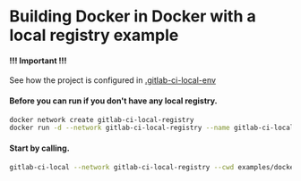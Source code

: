 # Building Docker in Docker with a local registry example

#### !!! Important !!!
See how the project is configured in [.gitlab-ci-local-env](.gitlab-ci-local-env)

#### Before you can run if you don't have any local registry.
```bash
docker network create gitlab-ci-local-registry
docker run -d --network gitlab-ci-local-registry --name gitlab-ci-local-registry registry:2
```

#### Start by calling.
```bash
gitlab-ci-local --network gitlab-ci-local-registry --cwd examples/docker-in-docker-build-with-local-registry/
```
